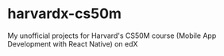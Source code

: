 # harvardx-cs50m
My unofficial projects for Harvard's CS50M course (Mobile App Development with React Native) on edX
